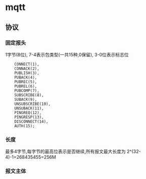 # mqtt

## 协议
### 固定报头
1字节(8位), 7-4表示包类型(一共15种,0保留), 3-0位表示标志位
```
    CONNECT(1),
    CONNACK(2),
    PUBLISH(3),
    PUBACK(4),
    PUBREC(5),
    PUBREL(6),
    PUBCOMP(7),
    SUBSCRIBE(8),
    SUBACK(9),
    UNSUBSCRIBE(10),
    UNSUBACK(11),
    PINGREQ(12),
    PINGRESP(13),
    DISCONNECT(14),
    AUTH(15);
```
### 长度
最多4字节,每字节的最高位表示是否继续,所有报文最大长度为 2^(32-4)-1=268435455=256M
### 报文主体
